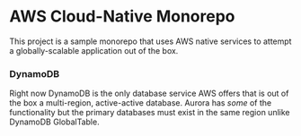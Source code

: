 # AWS Cloud-Native Monorepo
This project is a sample monorepo that uses AWS native services to attempt a globally-scalable application out of the box.

### DynamoDB
Right now DynamoDB is the only database service AWS offers that is out of the box a multi-region, active-active database. Aurora has _some_ of the functionality but the primary databases must exist in the same region unlike DynamoDB GlobalTable.
